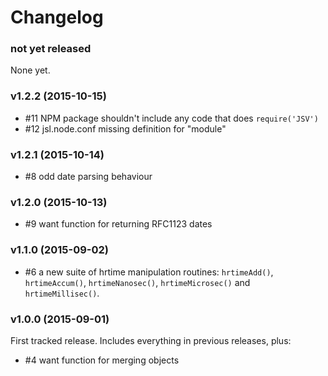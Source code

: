 # Changelog

###  not yet released

None yet.

###  v1.2.2 (2015-10-15)

* #11 NPM package shouldn't include any code that does `require('JSV')`
* #12 jsl.node.conf missing definition for "module"

###  v1.2.1 (2015-10-14)

* #8 odd date parsing behaviour

###  v1.2.0 (2015-10-13)

* #9 want function for returning RFC1123 dates

###  v1.1.0 (2015-09-02)

* #6 a new suite of hrtime manipulation routines: `hrtimeAdd()`,
  `hrtimeAccum()`, `hrtimeNanosec()`, `hrtimeMicrosec()` and
  `hrtimeMillisec()`.

###  v1.0.0 (2015-09-01)

First tracked release.  Includes everything in previous releases, plus:

* #4 want function for merging objects
